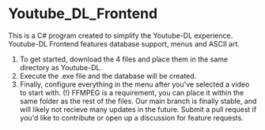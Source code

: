 # Youtube_DL_Frontend

This is a C# program created to simplify the Youtube-DL experience. Youtube-DL Frontend features database support, menus and ASCII art. 
1. To get started, download the 4 files and place them in the same directory as Youtube-DL.
2. Execute the .exe file and the database will be created. 
3. Finally, configure everything in the menu after you've selected a video to start with. 
(!) FFMPEG is a requirement, you can place it within the same folder as the rest of the files. 
Our main branch is finally stable, and will likely not recieve many updates in the future. Submit a pull request if you'd like to contribute or open up a discussion for feature requests.
